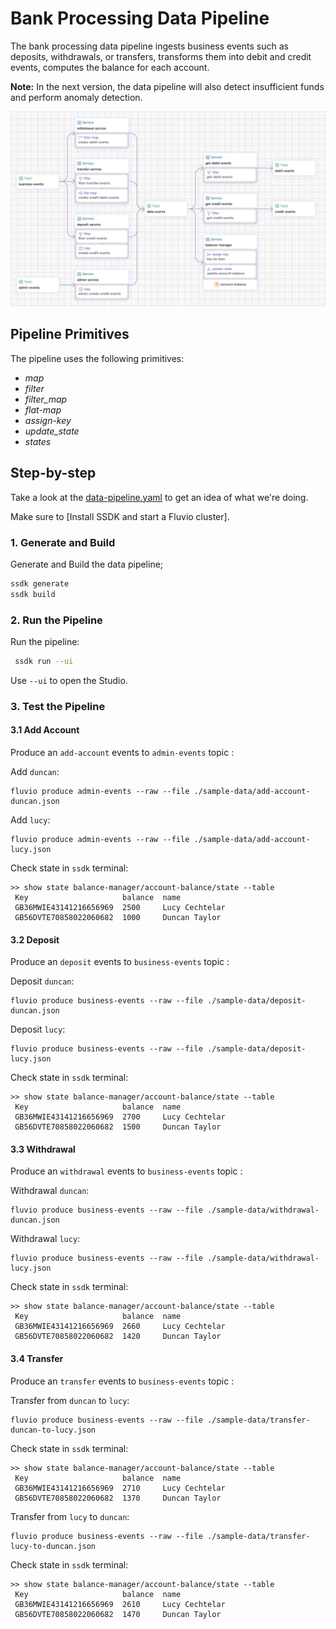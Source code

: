 # Bank Processing Data Pipeline

The bank processing data pipeline ingests business events such as deposits, withdrawals, or transfers, transforms them into debit and credit events, computes the balance for each account. 

**Note:** In the next version, the data pipeline will also detect insufficient funds and perform anomaly detection.


<p align="center">
 <img width="700" src="img/bank-processing.jpg">
</p>

## Pipeline Primitives

The pipeline uses the following primitives:
* _map_
* _filter_
* _filter_map_
* _flat-map_
* _assign-key_
* _update_state_
* _states_


## Step-by-step

Take a look at the [data-pipeline.yaml](./data-pipeline.yaml) to get an idea of what we're doing.

Make sure to [Install SSDK and start a Fluvio cluster].

### 1. Generate and Build

Generate and Build the data pipeline;

```bash
ssdk generate
ssdk build
```

### 2. Run the Pipeline

Run the pipeline:

```bash
 ssdk run --ui
```

Use `--ui` to open the Studio.


### 3. Test the Pipeline

#### 3.1 Add Account

Produce an `add-account` events to `admin-events` topic :

Add `duncan`:
```
fluvio produce admin-events --raw --file ./sample-data/add-account-duncan.json
```

Add `lucy`:
```
fluvio produce admin-events --raw --file ./sample-data/add-account-lucy.json
```

Check state in `ssdk` terminal:

```
>> show state balance-manager/account-balance/state --table
 Key                     balance  name           
 GB36MWIE43141216656969  2500     Lucy Cechtelar 
 GB56DVTE70858022060682  1000     Duncan Taylor
```

#### 3.2 Deposit

Produce an `deposit` events to `business-events` topic :

Deposit `duncan`:

```
fluvio produce business-events --raw --file ./sample-data/deposit-duncan.json 
```

Deposit `lucy`:

```
fluvio produce business-events --raw --file ./sample-data/deposit-lucy.json  
```

Check state in `ssdk` terminal:

```
>> show state balance-manager/account-balance/state --table
 Key                     balance  name           
 GB36MWIE43141216656969  2700     Lucy Cechtelar 
 GB56DVTE70858022060682  1500     Duncan Taylor  
```

#### 3.3 Withdrawal

Produce an `withdrawal` events to `business-events` topic :

Withdrawal `duncan`:

```
fluvio produce business-events --raw --file ./sample-data/withdrawal-duncan.json 
```

Withdrawal `lucy`:

```
fluvio produce business-events --raw --file ./sample-data/withdrawal-lucy.json  
```

Check state in `ssdk` terminal:

```
>> show state balance-manager/account-balance/state --table
 Key                     balance  name           
 GB36MWIE43141216656969  2660     Lucy Cechtelar 
 GB56DVTE70858022060682  1420     Duncan Taylor
```

#### 3.4 Transfer

Produce an `transfer` events to `business-events` topic :

Transfer from `duncan` to `lucy`:

```
fluvio produce business-events --raw --file ./sample-data/transfer-duncan-to-lucy.json 
```

Check state in `ssdk` terminal:

```
>> show state balance-manager/account-balance/state --table
 Key                     balance  name           
 GB36MWIE43141216656969  2710     Lucy Cechtelar 
 GB56DVTE70858022060682  1370     Duncan Taylor 
```

Transfer from `lucy` to `duncan`:

```
fluvio produce business-events --raw --file ./sample-data/transfer-lucy-to-duncan.json 
```

Check state in `ssdk` terminal:

```
>> show state balance-manager/account-balance/state --table
 Key                     balance  name           
 GB36MWIE43141216656969  2610     Lucy Cechtelar 
 GB56DVTE70858022060682  1470     Duncan Taylor  
```


[Install SSDK & Start a Cluster]: /README.MD#prerequisites
